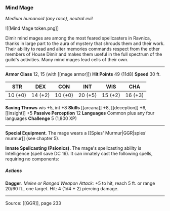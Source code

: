 ### Mind Mage
_Medium humanoid (any race), neutral evil_

![[Mind Mage token.png]]

Dimir mind mages are among the most feared spellcasters in Ravnica, thanks in large part to the aura of mystery that shrouds them and their work. Their ability to read and alter memories commands respect from the other members of House Dimir and makes them useful in the full spectrum of the guild's activities. Many mind mages lead cells of their own.






---

**Armor Class** 12, 15 (with [[mage armor]])
**Hit Points** 49 (11d8)
**Speed** 30 ft.

| STR     | DEX     | CON     | INT     | WIS     | CHA     |
|---------|---------|---------|---------|---------|---------|
| 10 (+0) | 14 (+2) | 10 (+0) | 20 (+5) | 15 (+2) | 16 (+3) |

**Saving Throws** wis +5, int +8
**Skills** [[arcana]] +8, [[deception]] +6, [[insight]] +5
**Passive Perception** 12
**Languages** Common plus any four languages
**Challenge** 5 (1,800 XP)

---

**Special Equipment**. The mage wears a [[Spies' Murmur|GGR|spies' murmur]] (see chapter 5).

**Innate Spellcasting (Psionics).** The mage's spellcasting ability is Intelligence (spell save DC 16). It can innately cast the following spells, requiring no components:

##### Actions
**Dagger**. _Melee or Ranged Weapon Attack:_ +5 to hit, reach 5 ft. or range 20/60 ft., one target. Hit: 4 (1d4 + 2) piercing damage.


---

Source: [[GGR]], page 233